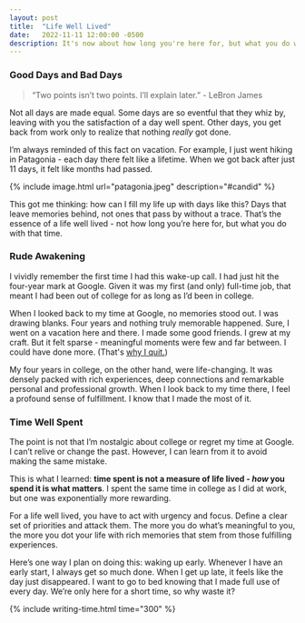 ```yaml
---
layout: post
title:  "Life Well Lived"
date:   2022-11-11 12:00:00 -0500
description: It's now about how long you're here for, but what you do with that time.
---
```


### Good Days and Bad Days

> “Two points isn’t two points. I’ll explain later.” - LeBron James

Not all days are made equal. Some days are so eventful that they whiz by, leaving with you the satisfaction of a day well spent. Other days, you get back from work only to realize that nothing *really* got done.

I’m always reminded of this fact on vacation. For example, I just went hiking in Patagonia - each day there felt like a lifetime. When we got back after just 11 days, it felt like months had passed.

{% include image.html url="patagonia.jpeg" description="#candid" %}

This got me thinking: how can I fill my life up with days like this? Days that leave memories behind, not ones that pass by without a trace. That’s the essence of a life well lived - not how long you’re here for, but what you do with that time.

### Rude Awakening

I vividly remember the first time I had this wake-up call. I had just hit the four-year mark at Google. Given it was my first (and only) full-time job, that meant I had been out of college for as long as I’d been in college.

When I looked back to my time at Google, no memories stood out. I was drawing blanks. Four years and nothing truly memorable happened. Sure, I went on a vacation here and there. I made some good friends. I grew at my craft. But it felt sparse - meaningful moments were few and far between. I could have done more. (That's [why I quit.]({{site.url}}/why-i-quit-google))

My four years in college, on the other hand, were life-changing. It was densely packed with rich experiences, deep connections and remarkable personal and professional growth. When I look back to my time there, I feel a profound sense of fulfillment. I know that I made the most of it.

### Time Well Spent

The point is not that I’m nostalgic about college or regret my time at Google. I can’t relive or change the past. However, I can learn from it to avoid making the same mistake.

This is what I learned: **time spent is not a measure of life lived - *how* you spend it is what matters**. I spent the same time in college as I did at work, but one was exponentially more rewarding.

For a life well lived, you have to act with urgency and focus. Define a clear set of priorities and attack them. The more you do what’s meaningful to you, the more you dot your life with rich memories that stem from those fulfilling experiences.

Here’s one way I plan on doing this: waking up early. Whenever I have an early start, I always get so much done. When I get up late, it feels like the day just disappeared. I want to go to bed knowing that I made full use of every day. We’re only here for a short time, so why waste it?

{% include writing-time.html time="300" %}

